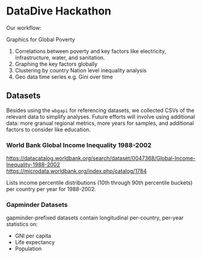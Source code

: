 # DataDive Hackathon

Our workflow:

Graphics for Global Poverty
1. Correlations between poverty and key factors like electricity, infrastructure, water, and sanitation.
2. Graphing the key factors globally
3. Clustering by country
Nation level inequality analysis
1. Geo data time series e.g. Gini over time

## Datasets
Besides using the `wbgapi` for referencing datasets, we collected CSVs of the relevant data to simplify analyses.
Future efforts will involve using additional data: more granual regional metrics, more years for samples, and additional factors to consider like education.

### World Bank Global Income Inequality 1988-2002
https://datacatalog.worldbank.org/search/dataset/0047368/Global-Income-Inequality-1988-2002
https://microdata.worldbank.org/index.php/catalog/1784

Lists income percentile distributions (10th through 90th percentile buckets) per country per year for 1988-2002.

### Gapminder Datasets
gapminder-prefixed datasets contain longitudinal per-country, per-year statistics on:
- GNI per capita
- Life expectancy
- Population
